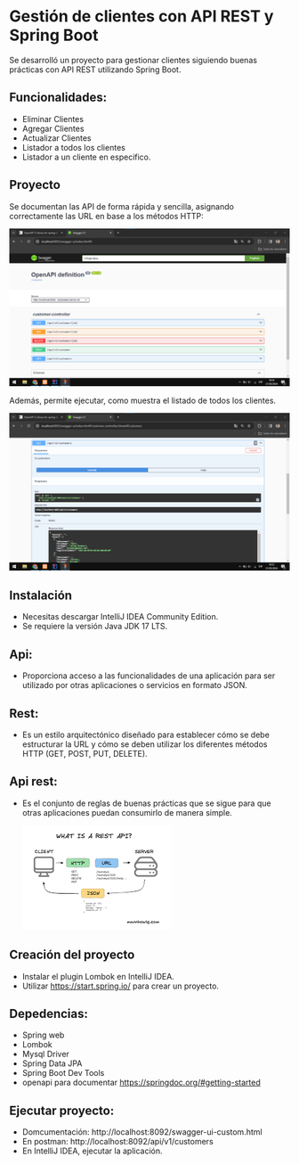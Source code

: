 # Gestión de clientes con API REST y Spring Boot

Se desarrolló un proyecto para gestionar clientes siguiendo buenas prácticas con API REST utilizando Spring Boot.

## Funcionalidades:
- Eliminar Clientes
- Agregar Clientes
- Actualizar Clientes
- Listador a todos los clientes
- Listador a un cliente en especifico.

## Proyecto

Se documentan las API de forma rápida y sencilla, asignando correctamente las URL en base a los métodos HTTP:

![alt text](assets/image-2.png)

Además, permite ejecutar, como muestra el listado de todos los clientes.

![alt text](assets/image-3.png)


## Instalación
- Necesitas descargar IntelliJ IDEA Community Edition.
- Se requiere la versión Java JDK 17 LTS.

## Api:
- Proporciona acceso a las funcionalidades de una aplicación para ser utilizado por otras aplicaciones o servicios en formato JSON.

## Rest:
- Es un estilo arquitectónico diseñado para establecer cómo se debe estructurar la URL y cómo se deben utilizar los diferentes métodos HTTP (GET, POST, PUT, DELETE).

## Api rest:
- Es el conjunto de reglas de buenas prácticas que se sigue para que otras aplicaciones puedan consumirlo de manera simple.

    ![alt text](assets/image-1.png)

## Creación del proyecto 
- Instalar el plugin Lombok en IntelliJ IDEA. 
- Utilizar https://start.spring.io/ para crear un proyecto.

## Depedencias:
- Spring web
- Lombok
- Mysql Driver
- Spring Data JPA
- Spring Boot Dev Tools
- openapi para documentar https://springdoc.org/#getting-started

## Ejecutar proyecto:
- Domcumentación: http://localhost:8092/swagger-ui-custom.html
- En postman: http://localhost:8092/api/v1/customers
- En IntelliJ IDEA, ejecutar la aplicación.
